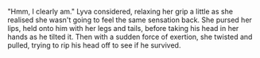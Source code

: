 "Hmm, I clearly am." Lyva considered, relaxing her grip a little as she realised she wasn't going to feel the same sensation back. She pursed her lips, held onto him with her legs and tails, before taking his head in her hands as he tilted it. Then with a sudden force of exertion, she twisted and pulled, trying to rip his head off to see if he survived.